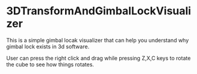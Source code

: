 # 3DTransformAndGimbalLockVisualizer

This is a simple gimbal locak visualizer that can help you understand why gimbal lock exists in 3d software.

User can press the right click and drag while pressing Z,X,C keys to rotate the cube to see how things rotates.
